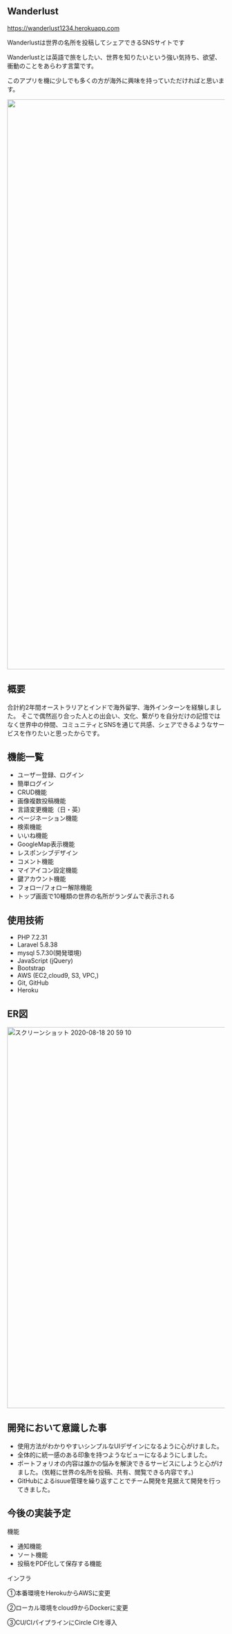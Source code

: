 
## Wanderlust

https://wanderlust1234.herokuapp.com

Wanderlustは世界の名所を投稿してシェアできるSNSサイトです
<p>Wanderlustとは英語で旅をしたい、世界を知りたいという強い気持ち、欲望、衝動のことをあらわす言葉です。</p>
<p>このアプリを機に少しでも多くの方が海外に興味を持っていただければと思います。</p>
<p align="center">
 <img width="1316" alt="スクリーンショット 2020-08-18 1 41 01" src="https://user-images.githubusercontent.com/61537178/90506002-8b7c3480-e18e-11ea-8098-45297f59f31f.png">
</p>


## 概要

合計約2年間オーストラリアとインドで海外留学、海外インターンを経験しました。
そこで偶然巡り合った人との出会い、文化、繋がりを自分だけの記憶ではなく世界中の仲間、コミュニティとSNSを通じて共感、シェアできるようなサービスを作りたいと思ったからです。


## 機能一覧

- ユーザー登録、ログイン
- 簡単ログイン
- CRUD機能
- 画像複数投稿機能
- 言語変更機能（日・英）
- ページネーション機能
- 検索機能
- いいね機能
- GoogleMap表示機能
- レスポンシブデザイン
- コメント機能
- マイアイコン設定機能
- 鍵アカウント機能
- フォロー/フォロー解除機能
- トップ画面で10種類の世界の名所がランダムで表示される

## 使用技術

- PHP 7.2.31
- Laravel  5.8.38
- mysql 5.7.30(開発環境)
- JavaScript (jQuery)
- Bootstrap
- AWS (EC2,cloud9, S3, VPC,)
- Git, GitHub
- Heroku

## ER図

<img width="880" alt="スクリーンショット 2020-08-18 20 59 10" src="https://user-images.githubusercontent.com/61537178/90510396-e36a6980-e195-11ea-9b06-c1e90a905306.png">

## 開発において意識した事

- 使用方法がわかりやすいシンプルなUIデザインになるように心がけました。
- 全体的に統一感のある印象を持つようなビューになるようにしました。
- ポートフォリオの内容は誰かの悩みを解決できるサービスにしようと心がけました。(気軽に世界の名所を投稿、共有、閲覧できる内容です。)
- GitHubによるisuue管理を繰り返すことでチーム開発を見据えて開発を行ってきました。


## 今後の実装予定

機能

- 通知機能
- ソート機能
- 投稿をPDF化して保存する機能

インフラ
<p>①本番環境をHerokuからAWSに変更</p>
<p>②ローカル環境をcloud9からDockerに変更</p>
<p>③CU/CIパイプラインにCircle CIを導入</p>

